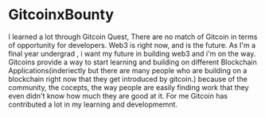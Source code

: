 # GitcoinxBounty

I learned a lot through Gitcoin Quest, There are no match of Gitcoin in terms of opportunity for developers.
Web3 is right now, and is the future. As I'm a final year undergrad , i want my future in building web3 and i'm on the way. Gitcoins provide a way to start learning and building on different Blockchain Applications(inderiectly but there are many people who are building on a blockchain right now that they get introduced by gitcoin.) because of the community, the cocepts, the way people are easily finding work that they even didn't know how much they are good at it.
For me Gitcoin has contributed a lot in my learning and developmemnt.
